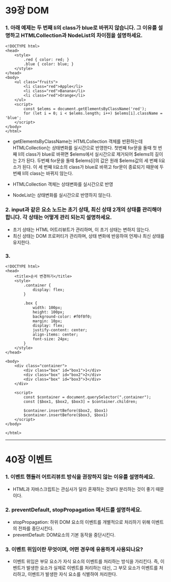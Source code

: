 # 39장 DOM
### 1. 아래 예제는 두 번째 li의 class가 blue로 바뀌지 않습니다. 그 이유를 설명하고 HTMLCollection과 NodeList의 차이점을 설명하세요.
```
<!DOCTYPE html>
<head>
    <style>
        .red { color: red; }
        .blue { color: blue; }
    </style>
</head>
<body>
    <ul class="fruits">
        <li class="red">Apple</li>
        <li class="red">Banana</li>
        <li class="red">Orange</li>
    </ul>
    <script>
        const $elems = document.getElementsByClassName('red');
        for (let i = 0; i < $elems.length; i++) $elems[i].className = 'blue';
    </script>
</body>
</html>
```

- getElementsByClassName는 HTMLCollection 객체를 반환하는데 HTMLCollection는 상태변화를 실시간으로 반영한다. 첫번째 for문을 돌때 첫 번째 li의 class가 blue로 바뀌면 $elems에서 실시간으로 제거되어 $elems의 길이는 2가 된다. 두번째 for문을 돌때 $elems[i]의 값은 원래 $elems값의 세 번째 li요소가 된다. 이 세 번째 li요소의 class가 blue로 바뀌고 for문이 종료되기 때문에 두번째 li의 class는 바뀌지 않는다.

- HTMLCollection 객체는 상태변화를 실시간으로 반영
- NodeList는 상태변화를 실시간으로 반영하지 않는다.

### 2. input과 같은 요소 노드는 초기 상태, 최신 상태 2개의 상태를 관리해야 합니다. 각 상태는 어떻게 관리 되는지 설명하세요.

- 초기 상태는 HTML 어트리뷰트가 관리하며, 이 초기 상태는 변하지 않는다.
- 최신 상태는 DOM 프로퍼티가 관리하며, 상태 변화에 반응하여 언제나 최신 상태를 유지한다.

### 3.
```
<!DOCTYPE html>
<head>
    <title>순서 변경하기</title>
    <style>
        .container {
            display: flex;
        }

        .box {
            width: 100px;
            height: 100px;
            background-color: #f0f0f0;
            margin: 10px;
            display: flex;
            justify-content: center;
            align-items: center;
            font-size: 24px;
        }
    </style>
</head>

<body>
    <div class="container">
        <div class="box" id="box1">1</div>
        <div class="box" id="box2">2</div>
        <div class="box" id="box3">3</div>
    </div>

    <script>
        const $container = document.querySelector(".container");
        const [$box1, $box2, $box3] = $container.children;
        
        $container.insertBefore($box2, $box1)
        $container.insertBefore($box3, $box1)
    </script>
</body>

</html>
```

-----

# 40장 이벤트
### 1. 이벤트 핸들러 어트리뷰트 방식을 권장하지 않는 이유를 설명하세요.
- HTML과 자바스크립트는 관심사가 달라 혼재하는 것보다 분리하는 것이 좋기 때문이다.

### 2. preventDefault, stopPropagation 메서드를 설명하세요.
 - stopPropagation: 하위 DOM 요소의 이벤트를 개별적으로 처리하기 위해 이벤트의 전파를 중단시킨다.
 - preventDefault: DOM요소의 기본 동작을 중단시킨다.

### 3. 이벤트 위임이란 무엇이며, 어떤 경우에 유용하게 사용되나요?
 - 이벤트 위임은 부모 요소가 자식 요소의 이벤트를 처리하는 방식을 가리킨다. 즉, 이벤트가 발생한 요소가 실제로 이벤트를 처리하는 대신, 그 부모 요소가 이벤트를 처리하고, 이벤트가 발생한 자식 요소를 식별하여 처리한다.


